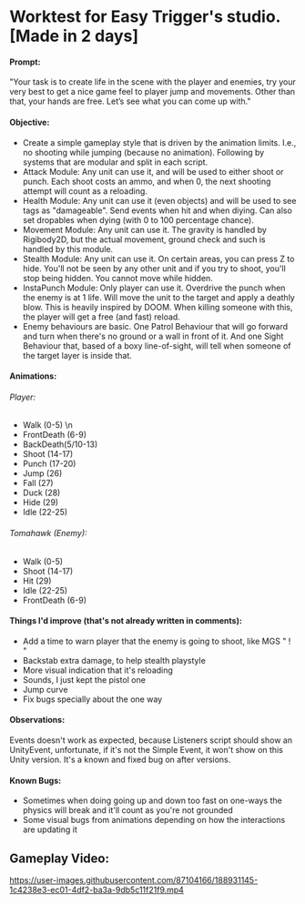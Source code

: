 # Worktest for Easy Trigger's studio. [Made in 2 days]

#### Prompt: 
"Your task is to create life in the scene with the player and enemies, try your very best to get a nice game feel to player jump and movements. Other than that, your hands are free. Let’s see what you can come up with."

#### Objective: 
- Create a simple gameplay style that is driven by the animation limits. I.e., no shooting while jumping (because no animation). Following by systems that are modular and split in each script.
- Attack Module: Any unit can use it, and will be used to either shoot or punch. Each shoot costs an ammo, and when 0, the next shooting attempt will count as a reloading.
- Health Module: Any unit can use it (even objects) and will be used to see tags as "damageable". Send events when hit and when diying. Can also set dropables when dying (with 0 to 100 percentage chance).
- Movement Module: Any unit can use it. The gravity is handled by Rigibody2D, but the actual movement, ground check and such is handled by this module.
- Stealth Module: Any unit can use it. On certain areas, you can press Z to hide. You'll not be seen by any other unit and if you try to shoot, you'll stop being hidden. You cannot move while hidden.
- InstaPunch Module: Only player can use it. Overdrive the punch when the enemy is at 1 life. Will move the unit to the target and apply a deathly blow. This is heavily inspired by DOOM. When killing someone with this, the player will get a free (and fast) reload.
- Enemy behaviours are basic. One Patrol Behaviour that will go forward and turn when there's no ground or a wall in front of it. And one Sight Behaviour that, based of a boxy line-of-sight, will tell when someone of the target layer is inside that.

#### Animations:
###### Player:
- Walk (0-5) \n
- FrontDeath (6-9)
- BackDeath(5/10-13)
- Shoot (14-17)
- Punch (17-20)
- Jump (26)
- Fall (27)
- Duck (28)
- Hide (29)
- Idle (22-25)

###### Tomahawk (Enemy):
- Walk (0-5)
- Shoot (14-17)
- Hit (29)
- Idle (22-25)
- FrontDeath (6-9)

#### Things I'd improve (that's not already written in comments):
- Add a time to warn player that the enemy is going to shoot, like MGS " ! "
- Backstab extra damage, to help stealth playstyle
- More visual indication that it's reloading
- Sounds, I just kept the pistol one
- Jump curve
- Fix bugs specially about the one way 

#### Observations:
Events doesn't work as expected, because Listeners script should show an UnityEvent, unfortunate, if it's not the Simple Event, it won't show on this Unity version. It's a known and fixed bug on after versions.

#### Known Bugs:
- Sometimes when doing going up and down too fast on one-ways the physics will break and it'll count as you're not grounded
- Some visual bugs from animations depending on how the interactions are updating it 

## Gameplay Video:

https://user-images.githubusercontent.com/87104166/188931145-1c4238e3-ec01-4df2-ba3a-9db5c11f21f9.mp4



